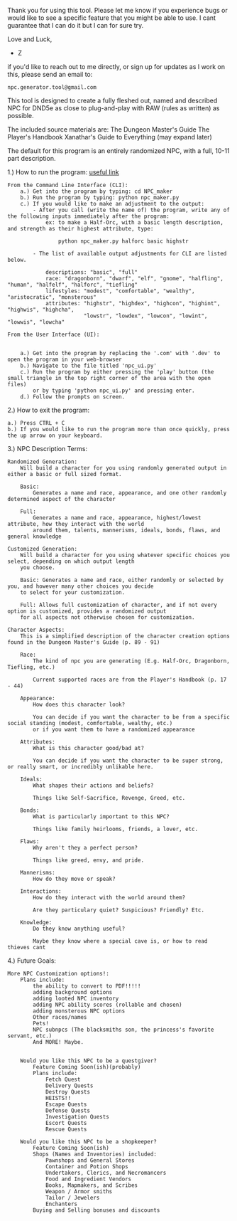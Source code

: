 
Thank you for using this tool. Please let me know if you experience bugs or would like to see a specific feature that
you might be able to use. I cant guarantee that I can do it but I can for sure try.

Love and Luck, 
- Z



if you'd like to reach out to me directly, or sign up for updates as I work on this, please send an email to:

    npc.generator.tool@gmail.com




This tool is designed to create a fully fleshed out, named and described NPC for DND5e 
    as close to plug-and-play with RAW (rules as written) as possible.



The included source materials are:
    The Dungeon Master's Guide
    The Player's Handbook
    Xanathar's Guide to Everything
    (may expand later)




The default for this program is an entirely randomized NPC, with a full, 10-11 part description.

1.) How to run the program:
    [useful link](https://www.google.com/search?q=how+to+run+a+program+from+github&rlz=1C1UEAD_enUS1106US1106&oq=how+to+run+a+program+from+git&gs_lcrp=EgZjaHJvbWUqBwgAEAAYgAQyBwgAEAAYgAQyBggBEEUYOTIICAIQABgWGB4yCAgDEAAYFhgeMggIBBAAGBYYHjIICAUQABgWGB4yCAgGEAAYFhgeMggIBxAAGBYYHjIICAgQABgWGB4yCAgJEAAYFhge0gEINTg5NGowajeoAgCwAgA&sourceid=chrome&ie=UTF-8#fpstate=ive&vld=cid:e69a56fe,vid:qnPKoCl6Gcw,st:0)    
    
    From the Command Line Interface (CLI):
        a.) Get into the program by typing: cd NPC_maker
        b.) Run the program by typing: python npc_maker.py
        c.) If you would like to make an adjustment to the output:
            - After you call (write the name of) the program, write any of the following inputs immediately after the program:
                ex: to make a Half-Orc, with a basic length description, and strength as their highest attribute, type:
                    
                    python npc_maker.py halforc basic highstr
    
            - The list of available output adjustments for CLI are listed below.
            
                descriptions: "basic", "full"
                race: "dragonborn", "dwarf", "elf", "gnome", "halfling", "human", "halfelf", "halforc", "tiefling"
                lifestyles: "modest", "comfortable", "wealthy", "aristocratic", "monsterous"
                attributes: "highstr", "highdex", "highcon", "highint", "highwis", "highcha",
                            "lowstr", "lowdex", "lowcon", "lowint", "lowwis", "lowcha"
                            
    From the User Interface (UI):

        
        a.) Get into the program by replacing the '.com' with '.dev' to open the program in your web-browser
        b.) Navigate to the file titled 'npc_ui.py'
        c.) Run the program by either pressing the 'play' button (the small triangle in the top right corner of the area with the open files)
            or by typing 'python npc_ui.py' and pressing enter.
        d.) Follow the prompts on screen.

2.) How to exit the program:

    a.) Press CTRL + C
    b.) If you would like to run the program more than once quickly, press the up arrow on your keyboard.


3.) NPC Description Terms:

    Randomized Generation:
        Will build a character for you using randomly generated output in either a basic or full sized format. 

        Basic: 
            Generates a name and race, appearance, and one other randomly determined aspect of the character

        Full:
            Generates a name and race, appearance, highest/lowest attribute, how they interact with the world
            around them, talents, mannerisms, ideals, bonds, flaws, and general knowledge
    
    Customized Generation:
        Will build a character for you using whatever specific choices you select, depending on which output length
        you choose.

        Basic: Generates a name and race, either randomly or selected by you, and however many other choices you decide
        to select for your customization.

        Full: Allows full customization of character, and if not every option is customized, provides a randomized output
        for all aspects not otherwise chosen for customization.

    Character Aspects:
        This is a simplified description of the character creation options found in the Dungeon Master's Guide (p. 89 - 91)

        Race:
            The kind of npc you are generating (E.g. Half-Orc, Dragonborn, Tiefling, etc.)
        
            Current supported races are from the Player's Handbook (p. 17 - 44)

        Appearance:
            How does this character look?
            
            You can decide if you want the character to be from a specific social standing (modest, comfortable, wealthy, etc.)
            or if you want them to have a randomized appearance
        
        Attributes:
            What is this character good/bad at?

            You can decide if you want the character to be super strong, or really smart, or incredibly unlikable here.

        Ideals:
            What shapes their actions and beliefs?

            Things like Self-Sacrifice, Revenge, Greed, etc.

        Bonds:
            What is particularly important to this NPC?

            Things like family heirlooms, friends, a lover, etc.

        Flaws:
            Why aren't they a perfect person?

            Things like greed, envy, and pride.

        Mannerisms:
            How do they move or speak?

        Interactions:
            How do they interact with the world around them?

            Are they particulary quiet? Suspicious? Friendly? Etc.

        Knowledge:
            Do they know anything useful?

            Maybe they know where a special cave is, or how to read thieves cant



4.) Future Goals:

    More NPC Customization options!:
        Plans include:
            the ability to convert to PDF!!!!!
            adding background options
            adding looted NPC inventory
            adding NPC ability scores (rollable and chosen)
            adding monsterous NPC options
            Other races/names
            Pets!
            NPC subnpcs (The blacksmiths son, the princess's favorite servant, etc.)
            And MORE! Maybe.


        Would you like this NPC to be a questgiver?
            Feature Coming Soon(ish)(probably)
            Plans include:
                Fetch Quest
                Delivery Quests
                Destroy Quests
                HEISTS!!
                Escape Quests
                Defense Quests
                Investigation Quests
                Escort Quests
                Rescue Quests

        Would you like this NPC to be a shopkeeper?
            Feature Coming Soon(ish)
            Shops (Names and Inventories) included:
                Pawnshops and General Stores
                Container and Potion Shops
                Undertakers, Clerics, and Necromancers
                Food and Ingredient Vendors
                Books, Mapmakers, and Scribes
                Weapon / Armor smiths
                Tailor / Jewelers
                Enchanters
            Buying and Selling bonuses and discounts



